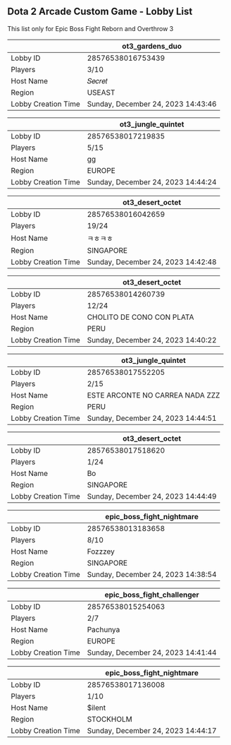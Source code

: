 ## Dota 2 Arcade Custom Game - Lobby List

This list only for Epic Boss Fight Reborn and Overthrow 3

|  | ot3_gardens_duo |
| ------ | ------ |
| Lobby ID | 28576538016753439 |
| Players | 3/10 |
| Host Name | 𝑆𝑒𝑐𝑟𝑒𝑡 |
| Region | USEAST |
| Lobby Creation Time | Sunday, December 24, 2023 14:43:46 |


|  | ot3_jungle_quintet |
| ------ | ------ |
| Lobby ID | 28576538017219835 |
| Players | 5/15 |
| Host Name | gg |
| Region | EUROPE |
| Lobby Creation Time | Sunday, December 24, 2023 14:44:24 |


|  | ot3_desert_octet |
| ------ | ------ |
| Lobby ID | 28576538016042659 |
| Players | 19/24 |
| Host Name | ㅋㅎㅋㅎ |
| Region | SINGAPORE |
| Lobby Creation Time | Sunday, December 24, 2023 14:42:48 |


|  | ot3_desert_octet |
| ------ | ------ |
| Lobby ID | 28576538014260739 |
| Players | 12/24 |
| Host Name | CHOLITO DE CONO CON PLATA |
| Region | PERU |
| Lobby Creation Time | Sunday, December 24, 2023 14:40:22 |


|  | ot3_jungle_quintet |
| ------ | ------ |
| Lobby ID | 28576538017552205 |
| Players | 2/15 |
| Host Name | ESTE ARCONTE NO CARREA NADA ZZZ |
| Region | PERU |
| Lobby Creation Time | Sunday, December 24, 2023 14:44:51 |


|  | ot3_desert_octet |
| ------ | ------ |
| Lobby ID | 28576538017518620 |
| Players | 1/24 |
| Host Name | Bo |
| Region | SINGAPORE |
| Lobby Creation Time | Sunday, December 24, 2023 14:44:49 |


|  | epic_boss_fight_nightmare |
| ------ | ------ |
| Lobby ID | 28576538013183658 |
| Players | 8/10 |
| Host Name | Fozzzey |
| Region | SINGAPORE |
| Lobby Creation Time | Sunday, December 24, 2023 14:38:54 |


|  | epic_boss_fight_challenger |
| ------ | ------ |
| Lobby ID | 28576538015254063 |
| Players | 2/7 |
| Host Name | Pachunya |
| Region | EUROPE |
| Lobby Creation Time | Sunday, December 24, 2023 14:41:44 |


|  | epic_boss_fight_nightmare |
| ------ | ------ |
| Lobby ID | 28576538017136008 |
| Players | 1/10 |
| Host Name | $ilent |
| Region | STOCKHOLM |
| Lobby Creation Time | Sunday, December 24, 2023 14:44:17 |


